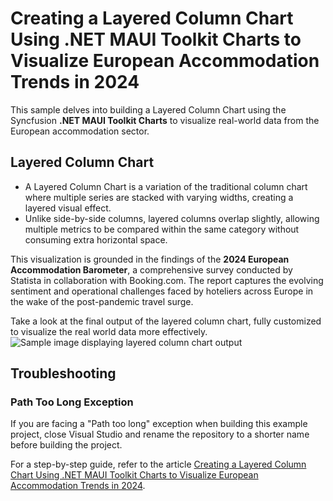 # Creating a Layered Column Chart Using .NET MAUI Toolkit Charts to Visualize European Accommodation Trends in 2024

This sample delves into building a Layered Column Chart using the Syncfusion **.NET MAUI Toolkit Charts** to visualize real-world data from the European accommodation sector.

## Layered Column Chart
* A Layered Column Chart is a variation of the traditional column chart where multiple series are stacked with varying widths, creating a layered visual effect. 
* Unlike side-by-side columns, layered columns overlap slightly, allowing multiple metrics to be compared within the same category without consuming extra horizontal space.

This visualization is grounded in the findings of the **2024 European Accommodation Barometer**, a comprehensive survey conducted by Statista in collaboration with Booking.com. The report captures the evolving sentiment and operational challenges faced by hoteliers across Europe in the wake of the post-pandemic travel surge.

Take a look at the final output of the layered column chart, fully customized to visualize the real world data more effectively.
![Sample image displaying layered column chart output](https://github.com/user-attachments/assets/2a9d9494-eccf-43df-bfe4-30efc82aaad9)

## Troubleshooting

### Path Too Long Exception

If you are facing a "Path too long" exception when building this example project, close Visual Studio and rename the repository to a shorter name before building the project.

For a step-by-step guide, refer to the article [Creating a Layered Column Chart Using .NET MAUI Toolkit Charts to Visualize European Accommodation Trends in 2024]().
